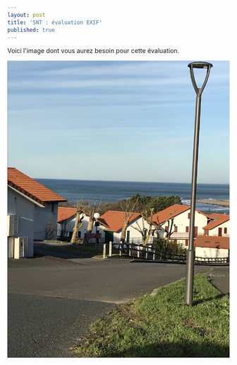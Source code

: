 ```yaml
---
layout: post
title: 'SNT : évaluation EXIF'
published: true
---
```




Voici l'image dont vous aurez besoin pour cette évaluation.




<center>
	      <img class="avatar-img" src="/erro.jpg" />
</center>
